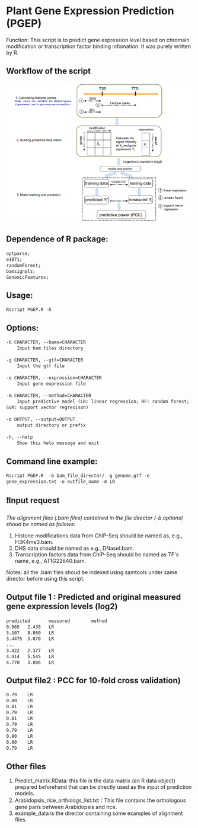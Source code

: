 # Plant Gene Expression Prediction (PGEP)


Function: This script is to predict gene expression level based on chromain modification or transcription factor binding infomation. It was purely written by R. 

## **Workflow of the script**
![image](https://github.com/Zefeng2018/Plant-Gene-Expression-Prediction/raw/master/workflow.png)


## **Dependence of R package:**  
	
	optparse;  
	e1071;  
	randomForest;  
	bamsignals;  
	GenomicFeatures;  

## **Usage:**  

	Rscript PGEP.R -h

## **Options:**

	-b CHARACTER, --bams=CHARACTER
		Input bam files directory

	-g CHARACTER, --gtf=CHARACTER
		Input the gtf file

	-e CHARACTER, --expression=CHARACTER
		Input gene expression file

	-m CHARACTER, --method=CHARACTER
		Input predictive model (LR: linear regression; RF: random forest; SVR: support vector regresison)

	-o OUTPUT, --output=OUTPUT
		output directory or prefix

	-h, --help
		Show this help message and exit
		
## **Command line example:**
    
    Rscript PGEP.R  -b bam_file_director/ -g genome.gtf -e gene_expression.txt -o outfile_name -m LR
    
## **:exclamation:Input request**

_The alignment files (.bam files) contained in the file director (-b options) shoud be named as follows:_
1. Histone modifications data from ChIP-Seq should be named as, e.g., H3K4me3.bam.
2. DHS data should be named as e.g., DNaseI.bam.
3. Transcription factors data from ChIP-Seq should be named as TF's name, e.g., AT1G22640.bam.

Notes: all the .bam files shoud be indexed using samtools under same director before using this script.


## **Output file 1 : Predicted and original measured gene expression levels (log2)**

    predicted	    measured	    method
    0.965	2.438	LR
    5.107	8.860	LR
    3.4475	3.070	LR
    ...
    3.422	2.377	LR
    4.914	5.545	LR
    4.770	3.806	LR

## **Output file2 : PCC for 10-fold cross validation)**

    0.79	LR
    0.80	LR
    0.81	LR
    0.79	LR
    0.81	LR
    0.79	LR
    0.79	LR
    0.80	LR
    0.80	LR
    0.79	LR
## **Other files**
1. Predict_matrix.RData: this file is the data matrix (an R data object) prepared beforehand that can be directly used as the input of prediction models.
2. Arabidopsis_rice_orthologs_list.txt：This file contains the orthologous gene paris between Arabidopsis and rice.
3. example_data is the director containing some examples of alignment files.


